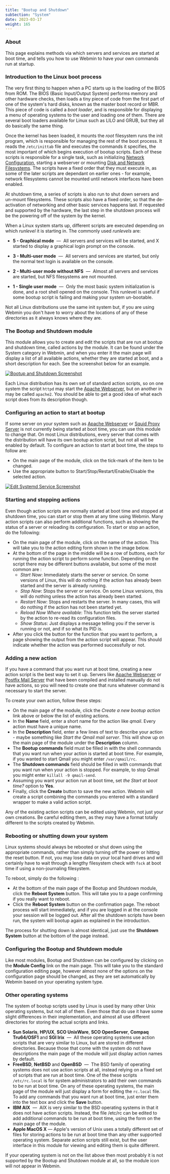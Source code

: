 ```yaml
---
title: "Bootup and Shutdown"
subSection: "System"
date: 2023-03-17
weight: 165
---
```


### About
This page explains methods via which servers and services are started at boot time, and tells you how to use Webmin to have your own commands run at startup. 

### Introduction to the Linux boot process
The very first thing to happen when a PC starts up is the loading of the BIOS from ROM. The BIOS (Basic Input/Output System) performs memory and other hardware checks, then loads a tiny piece of code from the first part of one of the system's hard disks, known as the master boot record or MBR. This piece of code is called a _boot loader_, and is responsible for displaying a menu of operating systems to the user and loading one of them. There are several boot loaders available for Linux such as LILO and GRUB, but they all do basically the same thing. 

Once the kernel has been loaded, it mounts the _root_ filesystem runs the init program, which is responsible for managing the rest of the boot process. It reads the `/etc/inittab` file and executes the commands it specifies, the most important of which begins execution of bootup scripts. Each of these scripts is responsible for a single task, such as initializing [Network Configuration](/docs/modules/network-configuration), starting a webserver or mounting [Disk and Network Filesystems](/docs/modules/disk-and-network-filesystems). The scripts have a fixed order that they must execute in, as some of the later scripts are dependant on earlier ones - for example, network filesystems cannot be mounted until network interfaces have been enabled. 

At shutdown time, a series of scripts is also run to shut down servers and un-mount filesystems. These scripts also have a fixed order, so that the de-activation of networking and other basic services happens last. If requested and supported by the hardware, the last step in the shutdown process will be the powering off of the system by the kernel. 

When a Linux system starts up, different scripts are executed depending on which _runlevel_ it is starting in. The commonly used _runlevels_ are:

- **5 - Graphical mode** &nbsp;&mdash;&nbsp; All servers and services will be started, and X started to display a graphical login prompt on the console. 

- **3 - Multi-user mode** &nbsp;&mdash;&nbsp; All servers and services are started, but only the normal text login is available on the console.

- **2 - Multi-user mode without NFS** &nbsp;&mdash;&nbsp; Almost all servers and services are started, but NFS filesystems are not mounted.
- **1 - Single user mode** &nbsp;&mdash;&nbsp; Only the most basic system initialization is done, and a root shell opened on the console. This runlevel is useful if some bootup script is failing and making your system un-bootable. 

Not all Linux distributions use the same init system but, if you are using Webmin you don't have to worry about the locations of any of these directories as it always knows where they are.

### The Bootup and Shutdown module
This module allows you to create and edit the scripts that are run at bootup and shutdown time, called actions by the module. It can be found under the System category in Webmin, and when you enter it the main page will display a list of all available actions, whether they are started at boot, and a short description for each. See the screenshot below for an example.

[![](/images/docs/screenshots/modules/light/bootup-and-shutdown.png "Bootup and Shutdown Screenshot")](/images/docs/screenshots/modules/light/bootup-and-shutdown.png)

Each Linux distribution has its own set of standard action scripts, so on one system the script `httpd` may start the [Apache Webserver](/docs/modules/apache-webserver), but on another in may be called `apache2`. You should be able to get a good idea of what each script does from its description though. 

### Configuring an action to start at bootup
If some server on your system such as [Apache Webserver](/docs/modules/apache-webserver) or [Squid Proxy Server](/docs/modules/squid-proxy-server) is not currently being started at boot time, you can use this module to change that. On most Linux distributions, every server that comes with the distribution will have its own bootup action script, but not all will be enabled by default. To configure an action to start at boot time, the steps to follow are: 
- On the main page of the module, click on the tick-mark of the item to be changed.
- Use the appropriate button to Start/Stop/Restart/Enable/Disable the selected action.

[![](/images/docs/screenshots/modules/light/bootup-and-shutdown-edit.png "Edit Systemd Service Screenshot")](/images/docs/screenshots/modules/light/bootup-and-shutdown-edit.png)

### Starting and stopping actions
Even though action scripts are normally started at boot time and stopped at shutdown time, you can start or stop them at any time using Webmin. Many action scripts can also perform additional functions, such as showing the status of a server or reloading its configuration. To start or stop an action, do the following: 
- On the main page of the module, click on the name of the action.  This will take you to the action editing form shown in the image below.
- At the bottom of the page in the middle will be a row of buttons, each for running the action script to perform some function.  Depending on the script there may be different buttons available, but some of the most common are : 
   - _Start Now_: Immediately starts the server or service. On some versions of Linux, this will do nothing if the action has already been started and the server is already running. 
   - _Stop Now_: Stops the server or service.  On some Linux versions, this will do nothing unless the action has already been started. 
   - _Restart Now_: Stops and restarts the server. In many cases, this will do nothing if the action has not been started yet. 
   - _Reload Now Where available_: This function tells the server started by the action to re-read its configuration files. 
   - _Show Status_: Just displays a message telling you if the server is running or not, and if so what its PID is. 
- After you click the button for the function that you want to perform, a page showing the output from the action script will appear. This should indicate whether the action was performed successfully or not. 

### Adding a new action
If you have a command that you want run at boot time, creating a new action script is the best way to set it up. Servers like [Apache Webserver](/docs/modules/postfix-mail-server) or [Postfix Mail Server](/docs/modules/postfix-mail-server) that have been compiled and installed manually do not have actions, so you will need to create one that runs whatever command is necessary to start the server. 

To create your own action, follow these steps: 
- On the main page of the module, click the _Create a new bootup action_ link above or below the list of existing actions.
- In the **Name** field, enter a short name for the action like _qmail_. Every action must have a unique name. 
- In the **Description** field, enter a few lines of text to describe your action - maybe something like _Start the Qmail mail server_.  This will show up on the main page of the module under the **Description** column. 
- The **Bootup commands** field must be filled in with the shell commands that you want run when your action is started at boot time. For example, if you wanted to start Qmail you might enter `/var/qmail/rc`. 
- The **Shutdown commands** field should be filled in with commands that you want run when your action is stopped. For example, to stop Qmail you might enter `killall -9 qmail-send`. 
- Assuming you want your action run at boot time, set *the Start at boot time?* option to **Yes**. 
- Finally, click the **Create** button to save the new action.  Webmin will create a script combining the commands you entered with a standard wrapper to make a valid action script.

Any of the existing action scripts can be edited using Webmin, not just your own creations. Be careful editing them, as they may have a format totally different to the scripts created by Webmin.

### Rebooting or shutting down your system
Linux systems should always be rebooted or shut down using the appropriate commands, rather than simply turning off the power or hitting the reset button. If not, you may lose data on your local hard drives and will certainly have to wait through a lengthy filesystem check with `fsck` at boot time if using a non-journaling filesystem. 

To reboot, simply do the following : 
- At the bottom of the main page of the Bootup and Shutdown module, click the **Reboot System** button. This will take you to a page confirming if you really want to reboot. 
- Click the **Reboot System** button on the confirmation page.  The reboot process will start immediately, and if you are logged in at the console your session will be logged out. After all the shutdown scripts have been run, the system will bootup again as explained in the introduction. 

The process for shutting down is almost identical, just use the 
**Shutdown System** button at the bottom of the page instead. 

### Configuring the Bootup and Shutdown module
Like most modules, Bootup and Shutdown can be configured by clicking on the **Module Config** link on the main page. This will take you to the standard configuration editing page, however almost none of the options on the configuration page should be changed, as they are set automatically by Webmin based on your operating system type. 

### Other operating systems
The system of bootup scripts used by Linux is used by many other Unix operating systems, but not all of them. Even those that do use it have some slight differences in their implementation, and almost all use different directories for storing the actual scripts and links. 
 - **Sun Solaris**, **HP/UX**, **SCO UnixWare**, **SCO OpenServer**, **Compaq Tru64/OSF1** and **SGI Irix**&nbsp;&nbsp;&mdash;&nbsp; All these operating systems use action scripts that are very similar to Linux, but are stored in different directories. Because those that come with the system do not have descriptions the main page of the module will just display action names by default.
 - **FreeBSD**, **NetBSD** and **OpenBSD** &nbsp;&mdash;&nbsp; The BSD family of operating systems does not use action scripts at all, instead relying on a fixed set of scripts that are run at boot time. One of the these scripts `/etc/rc.local` is for system administrators to add their own commands to be run at boot time. On any of these operating systems, the main page of the module will just display a form for editing the `rc.local` file. To add any commands that you want run at boot time, just enter them into the text box and click the **Save** button.
 - **IBM AIX** &nbsp;&mdash;&nbsp; AIX is very similar to the BSD operating systems in that it does not have action scripts. Instead, the file /etc/rc can be edited to add additional commands to be run at boot time, using the form on the main page of the module. </blockquote>
 - **Apple MacOS X**&nbsp;&mdash;&nbsp;Apple's version of Unix uses a totally different set of files for storing actions to be run at boot time than any other supported operating system. Separate action scripts still exist, but the user interface in this module for viewing and editing them is quite different. 

If your operating system is not on the list above then most probably it is not supported by the Bootup and Shutdown module at all, so the module icon will not appear in Webmin.
